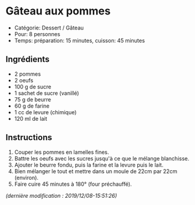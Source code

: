 # Gâteau aux pommes

* Catégorie: Dessert / Gâteau
* Pour: 8 personnes
* Temps: préparation: 15 minutes, cuisson: 45 minutes

## Ingrédients
* 2 pommes
* 2 oeufs
* 100 g de sucre
* 1 sachet de sucre (vanillé)
* 75 g de beurre
* 60 g de farine
* 1 cc de levure (chimique)
* 120 ml de lait

## Instructions
1. Couper les pommes en lamelles fines.
1. Battre les oeufs avec les sucres jusqu'à ce que le mélange blanchisse.
1. Ajouter le beurre fondu, puis la farine et la levure puis le lait.
1. Bien mélanger le tout et mettre dans un moule de 22cm par 22cm (environ).
1. Faire cuire 45 minutes à 180° (four préchauffé).

_(dernière modification : 2019/12/08-15:51:26)_

